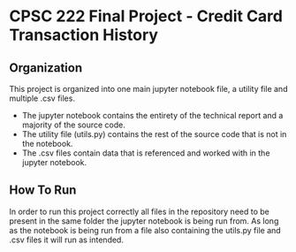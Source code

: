 # CPSC 222 Final Project - Credit Card Transaction History

## Organization
This project is organized into one main jupyter notebook file, a utility file and multiple .csv files.
* The jupyter notebook contains the entirety of the technical report and a majority of the source code.
* The utility file (utils.py) contains the rest of the source code that is not in the notebook.
* The .csv files contain data that is referenced and worked with in the jupyter notebook.

## How To Run
In order to run this project correctly all files in the repository need to be present in the same folder the jupyter notebook is being run from. As long as the notebook is being run from a file also containing the utils.py file and .csv files it will run as intended.


